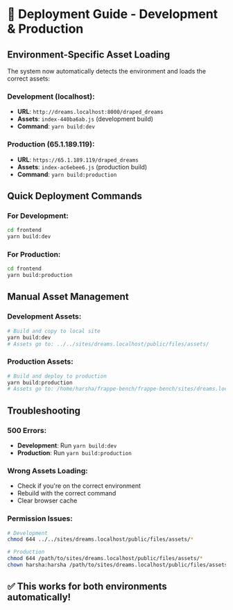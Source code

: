 # 🚀 Deployment Guide - Development & Production

## Environment-Specific Asset Loading

The system now automatically detects the environment and loads the correct assets:

### **Development (localhost):**
- **URL**: `http://dreams.localhost:8000/draped_dreams`
- **Assets**: `index-440ba6ab.js` (development build)
- **Command**: `yarn build:dev`

### **Production (65.1.189.119):**
- **URL**: `https://65.1.189.119/draped_dreams`
- **Assets**: `index-ac6ebee6.js` (production build)
- **Command**: `yarn build:production`

## Quick Deployment Commands

### **For Development:**
```bash
cd frontend
yarn build:dev
```

### **For Production:**
```bash
cd frontend
yarn build:production
```

## Manual Asset Management

### **Development Assets:**
```bash
# Build and copy to local site
yarn build:dev
# Assets go to: ../../sites/dreams.localhost/public/files/assets/
```

### **Production Assets:**
```bash
# Build and deploy to production
yarn build:production
# Assets go to: /home/harsha/frappe-bench/frappe-bench/sites/dreams.localhost/public/files/assets/
```

## Troubleshooting

### **500 Errors:**
- **Development**: Run `yarn build:dev`
- **Production**: Run `yarn build:production`

### **Wrong Assets Loading:**
- Check if you're on the correct environment
- Rebuild with the correct command
- Clear browser cache

### **Permission Issues:**
```bash
# Development
chmod 644 ../../sites/dreams.localhost/public/files/assets/*

# Production
chmod 644 /path/to/sites/dreams.localhost/public/files/assets/*
chown harsha:harsha /path/to/sites/dreams.localhost/public/files/assets/*
```

## ✅ **This works for both environments automatically!**
